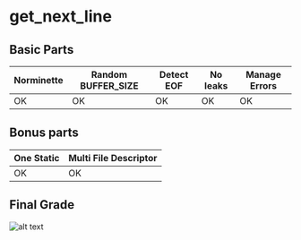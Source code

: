 # get_next_line

## Basic Parts

| Norminette | Random BUFFER_SIZE | Detect EOF | No leaks | Manage Errors |
|----|----|----|----|----|
| OK | OK | OK | OK | OK |

## Bonus parts

| One Static | Multi File Descriptor |
|----|----|
| OK | OK |

## Final Grade
![alt text](https://i.imgur.com/xD8JRiL.png)

